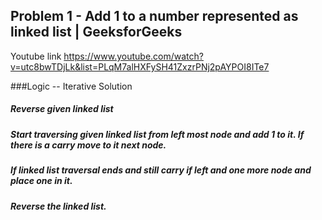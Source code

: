 ## Problem 1 - Add 1 to a number represented as linked list | GeeksforGeeks
Youtube link https://www.youtube.com/watch?v=utc8bwTDjLk&list=PLqM7alHXFySH41ZxzrPNj2pAYPOI8ITe7

###Logic -- Iterative Solution
##### Reverse given linked list
##### Start traversing given linked list from left most node and add 1 to it. If there is a carry move to it next node.
##### If linked list traversal ends and still carry if left and one more node and place one in it.
##### Reverse the linked list.